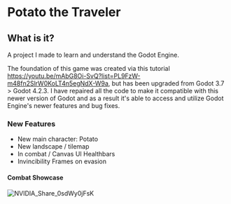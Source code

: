 # Potato the Traveler

## What is it?
A project I made to learn and understand the Godot Engine.

The foundation of this game was created via this tutorial https://youtu.be/mAbG8Oi-SvQ?list=PL9FzW-m48fn2SlrW0KoLT4n5egNdX-W9a, but has been upgraded from Godot 3.7 > Godot 4.2.3. I have repaired all the code to make it compatible with this newer version of Godot and as a result it's able to access and utilize Godot Engine's newer features and bug fixes.

### New Features
- New main character: Potato
- New landscape / tilemap
- In combat / Canvas UI Healthbars
- Invincibility Frames on evasion

#### Combat Showcase
![NVIDIA_Share_0sdWy0jFsK](https://github.com/Erebonia/Potato-the-Traveler/assets/52137104/10cb3bd1-8acc-430f-8932-417925b0687b)
